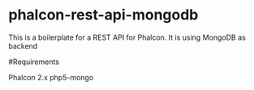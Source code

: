 # phalcon-rest-api-mongodb
This is a boilerplate for a REST API for Phalcon. It is using MongoDB as backend

#Requirements

Phalcon 2.x
php5-mongo